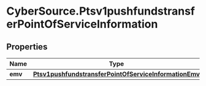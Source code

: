 # CyberSource.Ptsv1pushfundstransferPointOfServiceInformation

## Properties
Name | Type | Description | Notes
------------ | ------------- | ------------- | -------------
**emv** | [**Ptsv1pushfundstransferPointOfServiceInformationEmv**](Ptsv1pushfundstransferPointOfServiceInformationEmv.md) |  | [optional] 


